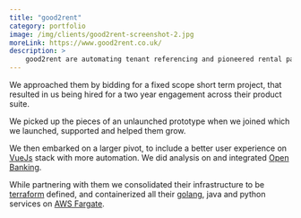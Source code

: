```yaml
---
title: "good2rent"
category: portfolio
image: /img/clients/good2rent-screenshot-2.jpg
moreLink: https://www.good2rent.co.uk/
description: >
    good2rent are automating tenant referencing and pioneered rental passporting.
---
```


We approached them by bidding for a fixed scope short term project, that resulted in us being hired for a two year engagement across their product suite.
      
      
We picked up the pieces of an unlaunched prototype when we joined which we launched, supported and helped them grow. 


We then embarked on a larger pivot, to include a better user experience on [VueJs](https://vuejs.org/) stack with more automation. We did analysis on and integrated [Open Banking](https://en.wikipedia.org/wiki/Open_banking). 


While partnering with them we consolidated their infrastructure to be [terraform](https://www.terraform.io/) defined, and containerized all their [golang](https://golang.org/), java and python services on [AWS Fargate](https://aws.amazon.com/fargate/).